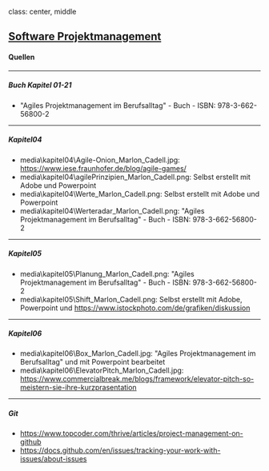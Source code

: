 class: center, middle

## [Software Projektmanagement](index.html)

#### Quellen
---
##### Buch Kapitel 01-21
* "Agiles Projektmanagement im Berufsalltag" - Buch - ISBN: 978-3-662-56800-2
---
##### Kapitel04
* media\kapitel04\Agile-Onion_Marlon_Cadell.jpg: https://www.iese.fraunhofer.de/blog/agile-games/
* media\kapitel04\agilePrinzipien_Marlon_Cadell.png: Selbst erstellt mit Adobe und Powerpoint
* media\kapitel04\Werte_Marlon_Cadell.png: Selbst erstellt mit Adobe und Powerpoint
* media\kapitel04\Werteradar_Marlon_Cadell.png: "Agiles Projektmanagement im Berufsalltag" - Buch - ISBN: 978-3-662-56800-2

---
##### Kapitel05
* media\kapitel05\Planung_Marlon_Cadell.png: "Agiles Projektmanagement im Berufsalltag" - Buch - ISBN: 978-3-662-56800-2
* media\kapitel05\Shift_Marlon_Cadell.png: Selbst erstellt mit Adobe, Powerpoint und https://www.istockphoto.com/de/grafiken/diskussion

---
##### Kapitel06
* media\kapitel06\Box_Marlon_Cadell.jpg: "Agiles Projektmanagement im Berufsalltag" und mit Powerpoint bearbeitet
* media\kapitel06\ElevatorPitch_Marlon_Cadell.jpg: https://www.commercialbreak.me/blogs/framework/elevator-pitch-so-meistern-sie-ihre-kurzprasentation
---
##### Git
* https://www.topcoder.com/thrive/articles/project-management-on-github
* https://docs.github.com/en/issues/tracking-your-work-with-issues/about-issues